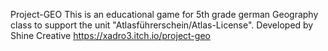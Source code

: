 Project-GEO
This is an educational game for 5th grade german Geography class to support the unit "Atlasführerschein/Atlas-License".
Developed by Shine Creative 
https://xadro3.itch.io/project-geo
